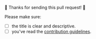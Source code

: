 🎉 Thanks for sending this pull request! 🎉

Please make sure:

  - [ ] the title is clear and descriptive.
  - [ ] you've read the [contribution guidelines](../blob/master/contributing.md).
